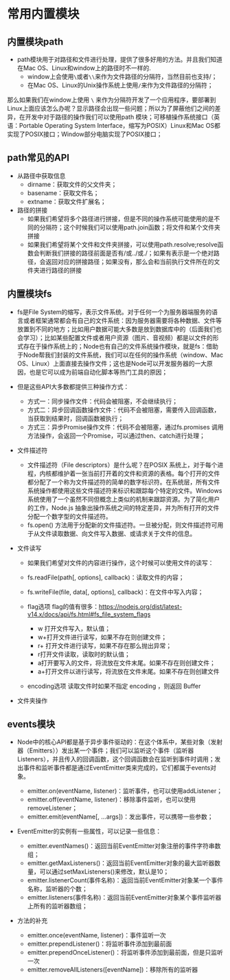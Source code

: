 # 常用内置模块

## 内置模块path

* path模块用于对路径和文件进行处理，提供了很多好用的方法。并且我们知道在Mac OS、Linux和window上的路径时不一样的.
    * window上会使用`\`或者`\\`来作为文件路径的分隔符，当然目前也支持/；
    * 在Mac OS、Linux的Unix操作系统上使用`/`来作为文件路径的分隔符；

那么如果我们在window上使用 `\` 来作为分隔符开发了一个应用程序，要部署到Linux上面应该怎么办呢？显示路径会出现一些问题；所以为了屏蔽他们之间的差异，在开发中对于路径的操作我们可以使用path 模块；可移植操作系统接口（英语：Portable Operating System Interface，缩写为POSIX）Linux和Mac OS都实现了POSIX接口；Window部分电脑实现了POSIX接口；

## path常见的API

* 从路径中获取信息
    * dirname：获取文件的父文件夹；
    * basename：获取文件名；
    * extname：获取文件扩展名；
* 路径的拼接
    * 如果我们希望将多个路径进行拼接，但是不同的操作系统可能使用的是不同的分隔符；这个时候我们可以使用path.join函数；将文件和某个文件夹拼接
    * 如果我们希望将某个文件和文件夹拼接，可以使用path.resolve;resolve函数会判断我们拼接的路径前面是否有/或../或./；如果有表示是一个绝对路径，会返回对应的拼接路径；如果没有，那么会和当前执行文件所在的文件夹进行路径的拼接

## 内置模块fs

* fs是File System的缩写，表示文件系统。对于任何一个为服务器端服务的语言或者框架通常都会有自己的文件系统：因为服务器需要将各种数据、文件等放置到不同的地方；比如用户数据可能大多数是放到数据库中的（后面我们也会学习）；比如某些配置文件或者用户资源（图片、音视频）都是以文件的形式存在于操作系统上的；Node也有自己的文件系统操作模块，就是fs：借助于Node帮我们封装的文件系统，我们可以在任何的操作系统（window、Mac OS、Linux）上面直接去操作文件；这也是Node可以开发服务器的一大原因，也是它可以成为前端自动化脚本等热门工具的原因；

* 但是这些API大多数都提供三种操作方式：
    * 方式一：同步操作文件：代码会被阻塞，不会继续执行；
    * 方式二：异步回调函数操作文件：代码不会被阻塞，需要传入回调函数，当获取到结果时，回调函数被执行；
    * 方式三：异步Promise操作文件：代码不会被阻塞，通过fs.promises 调用方法操作，会返回一个Promise，可以通过then、catch进行处理；

* 文件描述符
    * 文件描述符（File descriptors）是什么呢？在POSIX 系统上，对于每个进程，内核都维护着一张当前打开着的文件和资源的表格。每个打开的文件都分配了一个称为文件描述符的简单的数字标识符。在系统层，所有文件系统操作都使用这些文件描述符来标识和跟踪每个特定的文件。Windows 系统使用了一个虽然不同但概念上类似的机制来跟踪资源。为了简化用户的工作，Node.js 抽象出操作系统之间的特定差异，并为所有打开的文件分配一个数字型的文件描述符。
    * fs.open() 方法用于分配新的文件描述符。一旦被分配，则文件描述符可用于从文件读取数据、向文件写入数据、或请求关于文件的信息。

* 文件读写
    * 如果我们希望对文件的内容进行操作，这个时候可以使用文件的读写：
    * fs.readFile(path[, options], callback)：读取文件的内容；
    * fs.writeFile(file, data[, options], callback)：在文件中写入内容；

    * flag选项 flag的值有很多：https://nodejs.org/dist/latest-v14.x/docs/api/fs.html#fs_file_system_flags
        * w 打开文件写入，默认值；
        * w+打开文件进行读写，如果不存在则创建文件；
        * r+ 打开文件进行读写，如果不存在那么抛出异常；
        * r打开文件读取，读取时的默认值；
        * a打开要写入的文件，将流放在文件末尾。如果不存在则创建文件；
        * a+打开文件以进行读写，将流放在文件末尾。如果不存在则创建文件
    * encoding选项 读取文件时如果不指定 encoding ，则返回 Buffer

* 文件夹操作


## events模块

* Node中的核心API都是基于异步事件驱动的：在这个体系中，某些对象（发射器（Emitters））发出某一个事件；我们可以监听这个事件（监听器Listeners），并且传入的回调函数，这个回调函数会在监听到事件时调用；发出事件和监听事件都是通过EventEmitter类来完成的，它们都属于events对象。
    * emitter.on(eventName, listener)：监听事件，也可以使用addListener；
    * emitter.off(eventName, listener)：移除事件监听，也可以使用removeListener；
    * emitter.emit(eventName[, ...args])：发出事件，可以携带一些参数；

* EventEmitter的实例有一些属性，可以记录一些信息：
    * emitter.eventNames()：返回当前EventEmitter对象注册的事件字符串数组；
    * emitter.getMaxListeners()：返回当前EventEmitter对象的最大监听器数量，可以通过setMaxListeners()来修改，默认是10；
    * emitter.listenerCount(事件名称)：返回当前EventEmitter对象某一个事件名称，监听器的个数；
    * emitter.listeners(事件名称)：返回当前EventEmitter对象某个事件监听器上所有的监听器数组；

* 方法的补充
    * emitter.once(eventName, listener)：事件监听一次
    * emitter.prependListener()：将监听事件添加到最前面
    * emitter.prependOnceListener()：将监听事件添加到最前面，但是只监听一次
    * emitter.removeAllListeners([eventName])：移除所有的监听器